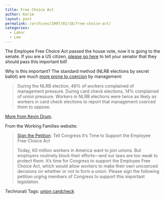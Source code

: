 ```yaml
---
title: Free Choice Act
author: Kerim
layout: post
permalink: /archives/2007/03/18/free-choice-act/
categories:
  - Labor
  - Law
---
```

The Employee Free Choice Act passed the house vote, now it is going to the senate. If you are a US citizen, <a href="http://www.unionvoice.org/campaign/Support_EFCA" onclick="_gaq.push(['_trackEvent', 'outbound-article', 'http://www.unionvoice.org/campaign/Support_EFCA', 'please go here']);" >please go here</a> to tell your senator that they should pass this important bill!

Why is this important? The standard method (NLRB elections by secret ballot) are much <a href="http://www.prospect.org/weblog/2006/10/post_1713.html#014061" onclick="_gaq.push(['_trackEvent', 'outbound-article', 'http://www.prospect.org/weblog/2006/10/post_1713.html#014061', 'more prone to coercion']);" >more prone to coercion</a> by management:

> During the NLRB election, 46% of workers complained of management pressure. During card check elections, 14% complained of union pressure. Workers in NLRB elections were twice as likely as workers in card check elections to report that management coerced them to oppose. 

<a href="http://www.washingtonmonthly.com/archives/individual/2007_03/010836.php" onclick="_gaq.push(['_trackEvent', 'outbound-article', 'http://www.washingtonmonthly.com/archives/individual/2007_03/010836.php', 'More from Kevin Drum']);" >More from Kevin Drum</a>.

From the Working Families website:

> <a href="http://www.unionvoice.org/campaign/Support_EFCA" onclick="_gaq.push(['_trackEvent', 'outbound-article', 'http://www.unionvoice.org/campaign/Support_EFCA', 'Sign the Petition']);" >Sign the Petition</a>: Tell Congress It’s Time to Support the Employee Free Choice Act
> 
> Today, 60 million workers in America want to join unions. But employers routinely block their efforts—and our laws are too weak to protect them. It&#8217;s time for Congress to support the Employee Free Choice Act, which would allow workers to make their own uncoerced decisions on whether or not to form a union. Please sign the following petition urging members of Congress to support this important legislation. 

Technorati Tags: <a href="http://technorati.com/tag/union cardcheck " onclick="_gaq.push(['_trackEvent', 'outbound-article', 'http://technorati.com/tag/union cardcheck ', 'union cardcheck ']);" class="performancingtags"  rel="tag">union cardcheck </a>

